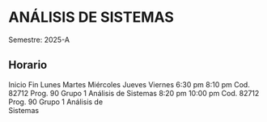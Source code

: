 # ANÁLISIS DE SISTEMAS

Semestre: 2025-A

## Horario

 Inicio	    Fin	        Lunes	   Martes	        Miércoles	       Jueves	          Viernes
6:30 pm	   8:10 pm					                                               Cod. 82712 Prog. 90 Grupo 1 
                                                                                    Análisis de Sistemas
8:20 pm	   10:00 pm			                     Cod. 82712 Prog. 90 
                                                 Grupo 1 Análisis de  
                                                      Sistemas		